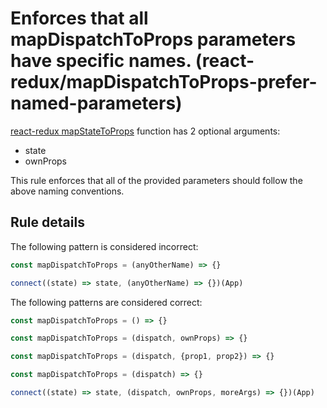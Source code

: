 #  Enforces that all mapDispatchToProps parameters have specific names. (react-redux/mapDispatchToProps-prefer-named-parameters)

[react-redux mapStateToProps](https://github.com/reactjs/react-redux/blob/master/docs/api.md#connectmapstatetoprops-mapdispatchtoprops-mergeprops-options) function has 2 optional arguments:
* state
* ownProps

This rule enforces that all of the provided parameters should follow the above naming conventions.

## Rule details

The following pattern is considered incorrect:

```js
const mapDispatchToProps = (anyOtherName) => {}
```

```js
connect((state) => state, (anyOtherName) => {})(App)
```

The following patterns are considered correct:

```js
const mapDispatchToProps = () => {}
```

```js
const mapDispatchToProps = (dispatch, ownProps) => {}
```

```js
const mapDispatchToProps = (dispatch, {prop1, prop2}) => {}
```

```js
const mapDispatchToProps = (dispatch) => {}
```

```js
connect((state) => state, (dispatch, ownProps, moreArgs) => {})(App)
```
